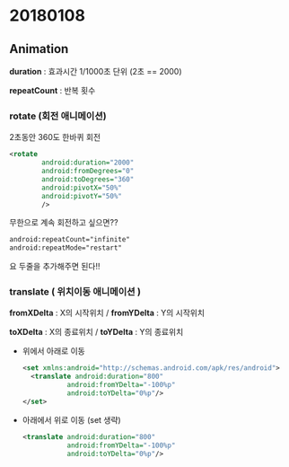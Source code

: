 # 20180108 

## Animation

**duration** : 효과시간 1/1000초 단위 (2초 == 2000)

**repeatCount** : 반복 횟수



### rotate (회전 애니메이션)

2초동안 360도 한바퀴 회전

```Xml
<rotate
        android:duration="2000"
        android:fromDegrees="0"
        android:toDegrees="360"
        android:pivotX="50%"
        android:pivotY="50%"
        />
```



무한으로 계속 회전하고 싶으면??

```xml
android:repeatCount="infinite"
android:repeatMode="restart"
```

요 두줄을 추가해주면 된다!!



### translate ( 위치이동 애니메이션 )

**fromXDelta** : X의 시작위치  /  **fromYDelta** : Y의 시작위치

**toXDelta** : X의 종료위치  /  **toYDelta** : Y의 종료위치



- 위에서 아래로 이동

  ```Xml
  <set xmlns:android="http://schemas.android.com/apk/res/android">
  	<translate android:duration="800"
     		 android:fromYDelta="-100%p"
     		 android:toYDelta="0%p"/>
  </set>
  ```



- 아래에서 위로 이동 (set 생략)

  ```xml
  <translate android:duration="800"
     		 android:fromYDelta="-100%p"
     		 android:toYDelta="0%p"/>
  ```

  ​